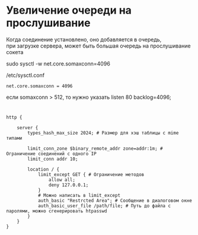 # Увеличение очереди на прослушивание
Когда соединение установлено, оно добавляется в очередь,  
при загрузке сервера, может быть большая очередь на прослушивание сокета  
  
sudo sysctl -w net.core.somaxconn=4096

/etc/sysctl.conf
```
net.core.somaxconn = 4096
```

если somaxconn > 512, то нужно указать listen 80 backlog=4096;
#

```nginx
http {

    server {
        types_hash_max_size 2024; # Размер для хэш таблицы с mime типами

        limit_conn_zone $binary_remote_addr zone=addr:1m; # Ограничение соединений с одного IP
        limit_conn addr 10;

        location / {
            limit_except GET { # Ограничение методов
                allow all;
                deny 127.0.0.1;
            }
            # Можно написать в limit_except
            auth_basic "Restrcted Area"; # Сообщение в диалоговом окне
            auth_basic_user_file /path/file; # Путь до файла с паролями, можно сгенерировать htpasswd
        }
    }
}
```
